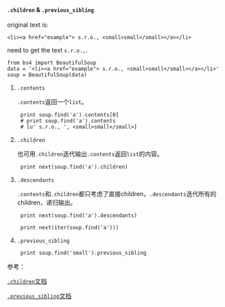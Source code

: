 #### `.children` & `.previous_sibling`
original text is:

    <li><a href="example"> s.r.o., <small>small</small></a></li>
    
need to get the text ` s.r.o., `.

    from bs4 import BeautifulSoup
    data = '<li><a href="example"> s.r.o., <small>small</small></a></li>'
    soup = BeautifulSoup(data)

1. `.contents`

    `.contents`返回一个`list`。

        print soup.find('a').contents[0]
        # print soup.find('a').contents
        # [u' s.r.o., ', <small>small</small>]
        
1. `.children`

    也可用`.children`迭代输出`.contents`返回`list`的内容。

        print next(soup.find('a').children)
        
1. `.descendants`

    `.contents`和`.children`都只考虑了直接children，`.descendants`迭代所有的children，递归输出。

        print next(soup.find('a').descendants)
        
        print next(iter(soup.find('a')))
    
1. `.previous_sibling`

        print soup.find('small').previous_sibling
        
参考：

[`.children`文档](http://www.crummy.com/software/BeautifulSoup/bs4/doc/#contents-and-children)

[`.previous_sibling`文档](http://www.crummy.com/software/BeautifulSoup/bs4/doc/#next-sibling-and-previous-sibling)